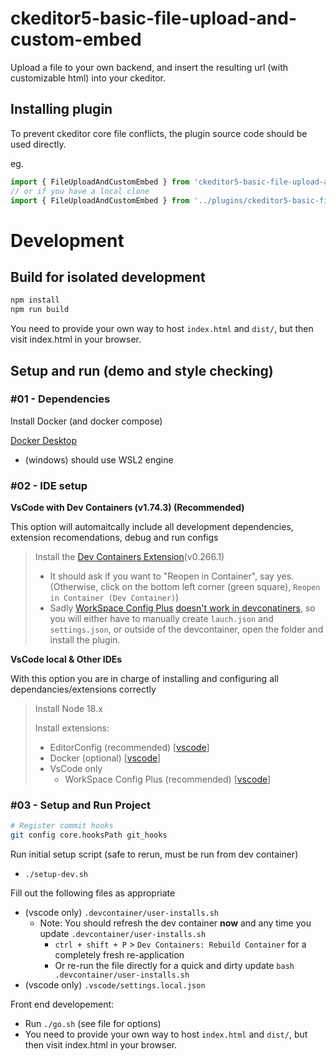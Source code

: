 # ckeditor5-basic-file-upload-and-custom-embed
Upload a file to your own backend, and insert the resulting url (with customizable html) into your ckeditor.


## Installing plugin

To prevent ckeditor core file conflicts, the plugin source code should be used directly.

eg.
```js
import { FileUploadAndCustomEmbed } from 'ckeditor5-basic-file-upload-and-custom-embed/plugin.js';
// or if you have a local clone
import { FileUploadAndCustomEmbed } from '../plugins/ckeditor5-basic-file-upload-and-custom-embed/plugin.js';
```


# Development

## Build for isolated development

```bash
npm install
npm run build
```

You need to provide your own way to host `index.html` and `dist/`, but then visit index.html in your browser.


## Setup and run (demo and style checking)

### #01 - Dependencies

Install Docker (and docker compose)

[Docker Desktop](https://www.docker.com/products/docker-desktop/)
-   (windows) should use WSL2 engine

### #02 - IDE setup

**VsCode with Dev Containers (v1.74.3) (Recommended)**

This option will automaitcally include all development dependencies, extension recomendations, debug and run configs

> Install the [Dev Containers Extension](https://marketplace.visualstudio.com/items?itemName=ms-vscode-remote.remote-containers)(v0.266.1)
>
> -   It should ask if you want to "Reopen in Container", say yes. (Otherwise, click on the bottom left corner (green square), `Reopen in Container (Dev Container)`)
> -   Sadly [WorkSpace Config Plus](https://marketplace.visualstudio.com/items?itemName=swellaby.workspace-config-plus) [doesn't work in devconatiners](https://github.com/swellaby/vscode-workspace-config-plus/issues/121), so you will either have to manually create `lauch.json` and `settings.json`, or outside of the devcontainer, open the folder and install the plugin.

**VsCode local & Other IDEs**

With this option you are in charge of installing and configuring all dependancies/extensions correctly

> Install Node 18.x
>
> Install extensions:
>
> -   EditorConfig (recommended) [[vscode](https://marketplace.visualstudio.com/items?itemName=EditorConfig.EditorConfig)]
> -   Docker (optional) [[vscode](https://marketplace.visualstudio.com/items?itemName=ms-azuretools.vscode-docker)]
> -   VsCode only
>     -   WorkSpace Config Plus (recommended) [[vscode](https://marketplace.visualstudio.com/items?itemName=swellaby.workspace-config-plus)]


### #03 - Setup and Run Project

```bash
# Register commit hooks
git config core.hooksPath git_hooks
```

Run initial setup script (safe to rerun, must be run from dev container)

- `./setup-dev.sh`

Fill out the following files as appropriate

-   (vscode only) `.devcontainer/user-installs.sh`
    -   Note: You should refresh the dev container **now** and any time you update `.devcontainer/user-installs.sh`
        -   `ctrl + shift + P` > `Dev Containers: Rebuild Container` for a completely fresh re-application
        -   Or re-run the file directly for a quick and dirty update `bash .devcontainer/user-installs.sh`
-   (vscode only) `.vscode/settings.local.json`

Front end developement:

-   Run `./go.sh` (see file for options)
-   You need to provide your own way to host `index.html` and `dist/`, but then visit index.html in your browser.
